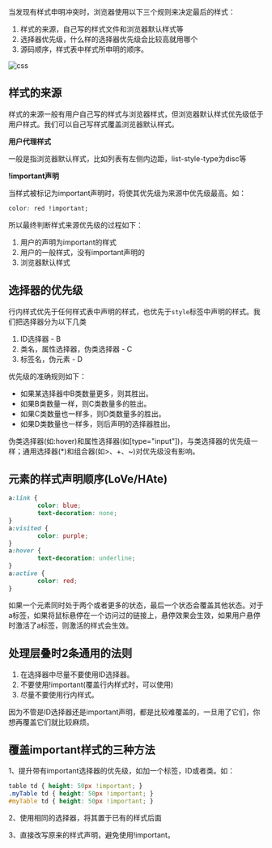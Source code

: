 当发现有样式申明冲突时，浏览器使用以下三个规则来决定最后的样式：

1. 样式的来源，自己写的样式文件和浏览器默认样式等
2. 选择器优先级，什么样的选择器优先级会比较高就用哪个
3. 源码顺序，样式表中样式所申明的顺序。

![css](https://cdn.jsdelivr.net/gh/ywxgod/image_source/202201010953791.png)

## 样式的来源

样式的来源一般有用户自己写的样式与浏览器样式，但浏览器默认样式优先级低于用户样式。我们可以自己写样式覆盖浏览器默认样式。

**用户代理样式**

一般是指浏览器默认样式，比如列表有左侧内边距，list-style-type为disc等

**!important声明**

当样式被标记为important声明时，将使其优先级为来源中优先级最高。如：

```css
color: red !important;
```

所以最终判断样式来源优先级的过程如下：

1. 用户的声明为important的样式
2. 用户的一般样式，没有important声明的
3. 浏览器默认样式

## 选择器的优先级

行内样式优先于任何样式表中声明的样式，也优先于`style`标签中声明的样式。我们把选择器分为以下几类

1. ID选择器 - B
2. 类名，属性选择器，伪类选择器 - C
3. 标签名，伪元素 - D

优先级的准确规则如下：

- 如果某选择器中B类数量更多，则其胜出。
- 如果B类数量一样，则C类数量多的胜出。
- 如果C类数量也一样多，则D类数量多的胜出。
- 如果D类数量也一样多，则后声明的选择器胜出。

伪类选择器(如:hover)和属性选择器(如[type="input"])，与类选择器的优先级一样；通用选择器(*)和组合器(如>、+、~)对优先级没有影响。

## 元素的样式声明顺序(LoVe/HAte)

```css
a:link {
		color: blue;
		text-decoration: none;
}
a:visited {
		color: purple;
}
a:hover {
		text-decoration: underline;
}
a:active {
		color: red;
}
```

如果一个元素同时处于两个或者更多的状态，最后一个状态会覆盖其他状态。对于a标签，如果将鼠标悬停在一个访问过的链接上，悬停效果会生效，如果用户悬停时激活了a标签，则激活的样式会生效。

## 处理层叠时2条通用的法则

1. 在选择器中尽量不要使用ID选择器。
2. 不要使用!important(覆盖行内样式时，可以使用)
3. 尽量不要使用行内样式。

因为不管是ID选择器还是important声明，都是比较难覆盖的，一旦用了它们，你想再覆盖它们就比较麻烦。

## 覆盖important样式的三种方法

1、提升带有important选择器的优先级，如加一个标签，ID或者类。如：

```css
table td { height: 50px !important; }
.myTable td { height: 50px !important; }
#myTable td { height: 50px !important; }
```

2、使用相同的选择器，将其置于已有的样式后面

3、直接改写原来的样式声明，避免使用!important。